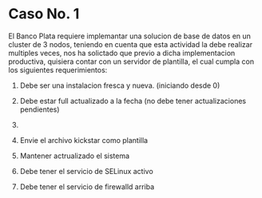 # Caso No. 1
El Banco Plata  requiere implemantar una solucion de base de datos en un cluster de 3 nodos, teniendo en cuenta que esta actividad la debe realizar multiples veces,  nos ha solictado que previo a dicha implementacion productiva, quisiera contar con un servidor de plantilla, el cual cumpla con los siguientes requerimientos:

1. Debe ser una instalacion fresca y nueva. (iniciando desde 0)
2. Debe estar full actualizado a la fecha (no debe tener actualizaciones pendientes)
3. 


1. Envie el archivo kickstar como plantilla 
2. Mantener actrualizado el sistema
3. Debe tener el servicio de SELinux activo
4. Debe tener el servicio de firewalld arriba
